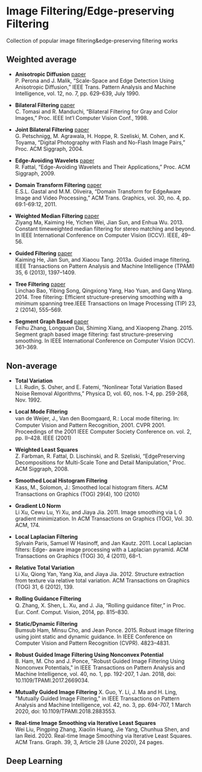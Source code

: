 # Image Filtering/Edge-preserving Filtering

Collection of popular image filtering&amp;edge-preserving filtering works


## Weighted average

* __Anisotropic Diffusion__  [paper](https://tauruspet.med.yale.edu/staff/edm42/IUPUI-website/emorris.tar/emorris/emorris/TransportCourse2008/papers/AnistropicDiffusionImageFilterPeronaIEEETPAMI_1990.pdf)      
P. Perona and J. Malik, “Scale-Space and Edge Detection Using Anisotropic Diffusion,” IEEE Trans. Pattern Analysis and Machine Intelligence, vol. 12, no. 7, pp. 629-639, July 1990. 

* __Bilateral Filtering__  [paper](http://www.super.tka4.org/materials/lib/Articles-Books/Filters/Bilateral/tomasi98bilateral.pdf)   
C. Tomasi and R. Manduchi, “Bilateral Filtering for Gray and Color Images,” Proc. IEEE Int’l Computer Vision Conf., 1998. 

* __Joint Bilateral Filtering__  [paper](https://www.academia.edu/download/55335879/Digital_photography_with_flash_and_no-fl20171219-25886-1udhl51.pdf)     
G. Petschnigg, M. Agrawala, H. Hoppe, R. Szeliski, M. Cohen, and K. Toyama, “Digital Photography with Flash and No-Flash Image Pairs,” Proc. ACM Siggraph, 2004. 

* __Edge-Avoiding Wavelets__  [paper](http://citeseerx.ist.psu.edu/viewdoc/download?doi=10.1.1.205.8462&rep=rep1&type=pdf)    
R. Fattal, “Edge-Avoiding Wavelets and Their Applications,” Proc. ACM Siggraph, 2009. 

* __Domain Transform Filtering__  [paper](http://www.inf.ufrgs.br/~eslgastal/DomainTransform/Gastal_Oliveira_SIGGRAPH2011_Domain_Transform.pdf)    
E.S.L. Gastal and M.M. Oliveira, “Domain Transform for EdgeAware Image and Video Processing,” ACM Trans. Graphics, vol. 30, no. 4, pp. 69:1-69:12, 2011. 

* __Weighted Median Filtering__  [paper](https://www.cv-foundation.org/openaccess/content_iccv_2013/papers/Ma_Constant_Time_Weighted_2013_ICCV_paper.pdf)    
Ziyang Ma, Kaiming He, Yichen Wei, Jian Sun, and Enhua Wu. 2013. Constant timeweighted median filtering for stereo matching and beyond. In IEEE International Conference on Computer Vision (ICCV). IEEE, 49–56.

* __Guided Filtering__  [paper](https://citeseerx.ist.psu.edu/viewdoc/download?doi=10.1.1.649.2027&rep=rep1&type=pdf)    
Kaiming He, Jian Sun, and Xiaoou Tang. 2013a. Guided image filtering. IEEE Transactions on Pattern Analysis and Machine Intelligence (TPAMI) 35, 6 (2013), 1397–1409.

* __Tree Filtering__  [paper](http://linchaobao.github.io/treefilter/tip13treefilter_lowres.pdf)     
Linchao Bao, Yibing Song, Qingxiong Yang, Hao Yuan, and Gang Wang. 2014. Tree
filtering: Efficient structure-preserving smoothing with a minimum spanning tree.IEEE Transactions on Image Processing (TIP) 23, 2 (2014), 555–569.

* __Segment Graph Based__  [paper](http://openaccess.thecvf.com/content_iccv_2015/papers/Zhang_Segment_Graph_Based_ICCV_2015_paper.pdf)     
Feihu Zhang, Longquan Dai, Shiming Xiang, and Xiaopeng Zhang. 2015. Segment graph
based image filtering: fast structure-preserving smoothing. In IEEE International
Conference on Computer Vision (ICCV). 361–369.


## Non-average  

* __Total Variation__    
 L.I. Rudin, S. Osher, and E. Fatemi, “Nonlinear Total Variation Based Noise Removal Algorithms,” Physica D, vol. 60, nos. 1-4, pp. 259-268, Nov. 1992.

* __Local Mode Filtering__    
van de Weijer, J., Van den Boomgaard, R.: Local mode ﬁltering. In: Computer Vision and Pattern Recognition, 2001. CVPR 2001. Proceedings of the 2001 IEEE Computer Society Conference on. vol. 2, pp. II–428. IEEE (2001)

* __Weighted Least Squares__    
Z. Farbman, R. Fattal, D. Lischinski, and R. Szeliski, “EdgePreserving Decompositions for Multi-Scale Tone and Detail Manipulation,” Proc. ACM Siggraph, 2008. 

* __Smoothed Local Histogram Filtering__    
Kass, M., Solomon, J.: Smoothed local histogram ﬁlters. ACM Transactions on Graphics (TOG) 29(4), 100 (2010)

* __Gradient L0 Norm__   
Li Xu, Cewu Lu, Yi Xu, and Jiaya Jia. 2011. Image smoothing via L 0 gradient minimization. In ACM Transactions on Graphics (TOG), Vol. 30. ACM, 174.

* __Local Laplacian Filtering__   
Sylvain Paris, Samuel W Hasinoff, and Jan Kautz. 2011. Local Laplacian filters: Edge-
aware image processing with a Laplacian pyramid. ACM Transactions on Graphics
(TOG) 30, 4 (2011), 68–1.

* __Relative Total Variation__     
Li Xu, Qiong Yan, Yang Xia, and Jiaya Jia. 2012. Structure extraction from texture via relative total variation. ACM Transactions on Graphics (TOG) 31, 6 (2012), 139.

* __Rolling Guidance Filtering__     
 Q. Zhang, X. Shen, L. Xu, and J. Jia, “Rolling guidance ﬁlter,” in Proc. Eur. Conf. Comput. Vision, 2014, pp. 815–830. 

* __Static/Dynamic Filtering__    
Bumsub Ham, Minsu Cho, and Jean Ponce. 2015. Robust image filtering using joint
static and dynamic guidance. In IEEE Conference on Computer Vision and Pattern
Recognition (CVPR). 4823–4831.

* __Robust Guided Image Filtering Using Nonconvex Potential__     
B. Ham, M. Cho and J. Ponce, "Robust Guided Image Filtering Using Nonconvex Potentials," in IEEE Transactions on Pattern Analysis and Machine Intelligence, vol. 40, no. 1, pp. 192-207, 1 Jan. 2018, doi: 10.1109/TPAMI.2017.2669034.

* __Mutually Guided Image Filtering__
X. Guo, Y. Li, J. Ma and H. Ling, "Mutually Guided Image Filtering," in IEEE Transactions on Pattern Analysis and Machine Intelligence, vol. 42, no. 3, pp. 694-707, 1 March 2020, doi: 10.1109/TPAMI.2018.2883553.

* __Real-time Image Smoothing via Iterative Least Squares__     
Wei Liu, Pingping Zhang, Xiaolin Huang, Jie Yang, Chunhua Shen, and Ian Reid. 2020. Real-time Image Smoothing via Iterative Least Squares. ACM Trans. Graph. 39, 3, Article 28 (June 2020), 24 pages.



## Deep Learning

 
